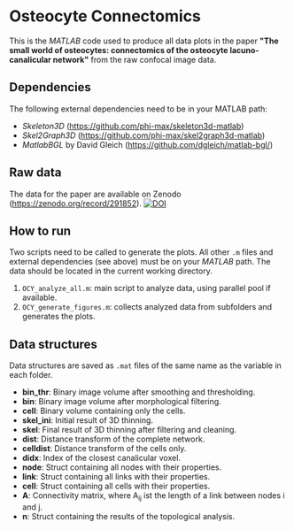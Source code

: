 # Osteocyte Connectomics
This is the _MATLAB_ code used to produce all data plots in the paper __"The small world of osteocytes: connectomics of the osteocyte lacuno-canalicular network"__ from the raw confocal image data.

## Dependencies
The following external dependencies need to be in your MATLAB path:

- _Skeleton3D_ (https://github.com/phi-max/skeleton3d-matlab)
- _Skel2Graph3D_ (https://github.com/phi-max/skel2graph3d-matlab)
- _MatlabBGL_ by David Gleich (https://github.com/dgleich/matlab-bgl/)

## Raw data
The data for the paper are available on Zenodo (https://zenodo.org/record/291852).
[![DOI](https://zenodo.org/badge/DOI/10.5281/zenodo.291852.svg)](https://doi.org/10.5281/zenodo.291852)

## How to run
Two scripts need to be called to generate the plots. All other `.m` files and external dependencies (see above) must be on your _MATLAB_ path. The data should be located in the current working directory.

1. `OCY_analyze_all.m`: main script to analyze data, using parallel pool if available.
2. `OCY_generate_figures.m`: collects analyzed data from subfolders and generates the plots.

## Data structures
Data structures are saved as `.mat` files of the same name as the variable in each folder.

- **bin_thr**: Binary image volume after smoothing and thresholding.
- **bin**: Binary image volume after morphological filtering.
- **cell**: Binary volume containing only the cells.
- **skel_ini**: Initial result of 3D thinning.
- **skel**: Final result of 3D thinning after filtering and cleaning.
- **dist**: Distance transform of the complete network.
- **celldist**: Distance transform of the cells only.
- **didx**: Index of the closest canalicular voxel.
- **node**: Struct containing all nodes with their properties.
- **link**: Struct containing all links with their properties.
- **cell**: Struct containing all cells with their properties.
- **A**: Connectivity matrix, where A<sub>ij</sub> ist the length of a link between nodes i and j.
- **n**: Struct containing the results of the topological analysis.
